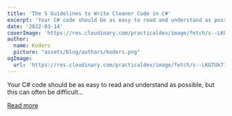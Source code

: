 ```yaml
---
title: 'The 5 Guidelines to Write Cleaner Code in C#'
excerpt: 'Your C# code should be as easy to read and understand as possible, but this can often be difficult...'
date: '2022-03-14'
coverImage: 'https://res.cloudinary.com/practicaldev/image/fetch/s--LKGTUk71--/c_imagga_scale,f_auto,fl_progressive,h_420,q_auto,w_1000/https://dev-to-uploads.s3.amazonaws.com/uploads/articles/ivbqbo7xm43966klza69.png'
author:
  name: Koders
  picture: "assets/blog/authors/koders.png"
ogImage:
  url: 'https://res.cloudinary.com/practicaldev/image/fetch/s--LKGTUk71--/c_imagga_scale,f_auto,fl_progressive,h_420,q_auto,w_1000/https://dev-to-uploads.s3.amazonaws.com/uploads/articles/ivbqbo7xm43966klza69.png'
---
```


Your C# code should be as easy to read and understand as possible, but this can often be difficult...

[Read more](https://dev.to/dotnetsafer/the-5-guidelines-to-write-cleaner-code-in-c-fid)
